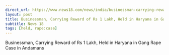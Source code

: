 ```yaml
---
direct_url: https://www.news18.com/news/india/businessman-carrying-reward-of-rs-1-lakh-held-in-haryana-in-gang-rape-case-in-andamans-6380329.html
layout: post
title: Businessman, Carrying Reward of Rs 1 Lakh, Held in Haryana in Gang Rape Case in Andamans
subtitle: News 18
tags: [held, rape:case]
---
```


Businessman, Carrying Reward of Rs 1 Lakh, Held in Haryana in Gang Rape Case in Andamans
